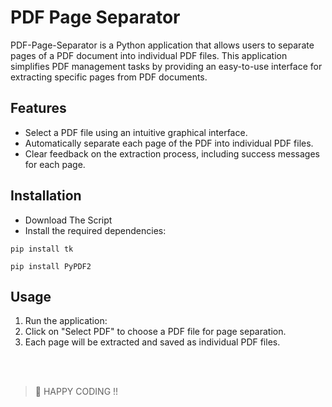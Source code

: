 # PDF Page Separator

PDF-Page-Separator is a Python application that allows users to separate pages of a PDF document into individual PDF files. This application simplifies PDF management tasks by providing an easy-to-use interface for extracting specific pages from PDF documents.

## Features

- Select a PDF file using an intuitive graphical interface.
- Automatically separate each page of the PDF into individual PDF files.
- Clear feedback on the extraction process, including success messages for each page.

## Installation

- Download The Script
- Install the required dependencies:
```
pip install tk
```
```
pip install PyPDF2
```

## Usage

1. Run the application:
2. Click on "Select PDF" to choose a PDF file for page separation.
3. Each page will be extracted and saved as individual PDF files.

<br><br>
> 👾 HAPPY CODING !!
